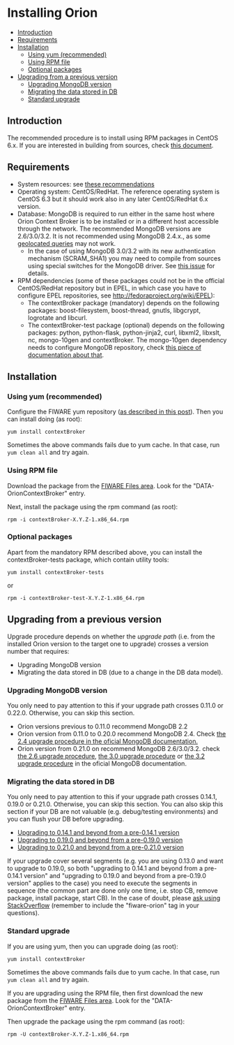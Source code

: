 # Installing Orion

* [Introduction](#introduction)
* [Requirements](#requirements)
* [Installation](#installation)
    * [Using yum (recommended)](#using-yum-(recommended))
    * [Using RPM file](#using-rpm-file)
    * [Optional packages](#optional-packages)
* [Upgrading from a previous version](#upgrading-from-a-previous-version)
    * [Upgrading MongoDB version](#upgrading-mongodb-version)
    * [Migrating the data stored in DB](#migrating-the-data-stored-in-db)
    * [Standard upgrade](#standard-upgrade)

## Introduction

The recommended procedure is to install using RPM packages in CentOS 6.x. If you are interested in
building from sources, check [this document](build_source.md).

## Requirements

* System resources: see [these recommendations](diagnosis.md##resource-availability)
* Operating system: CentOS/RedHat. The reference operating system is CentOS 6.3
  but it should work also in any later CentOS/RedHat 6.x version.
* Database: MongoDB is required to run either in the same host where Orion Context Broker is to be installed or in a different host accessible through the network. The recommended MongoDB versions
  are 2.6/3.0/3.2. It is not recommended using MongoDB 2.4.x., as some [geolocated queries](../user/geolocation.md) may not work.
    * In the case of using MongoDB 3.0/3.2 with its new authentication mechanism (SCRAM_SHA1) you may need to compile from sources using special switches for the MongoDB driver.
      See [this issue](https://github.com/telefonicaid/fiware-orion/issues/1061) for details.
* RPM dependencies (some of these packages could not be in the official CentOS/RedHat repository but in EPEL, in which case you have to configure EPEL repositories, see <http://fedoraproject.org/wiki/EPEL>):
    * The contextBroker package (mandatory) depends on the following packages: boost-filesystem, boost-thread, gnutls, libgcrypt, logrotate and libcurl.
    * The contextBroker-test package (optional) depends on the following packages: python, python-flask, python-jinja2, curl, libxml2, libxslt, nc, mongo-10gen and contextBroker. The mongo-10gen dependency needs to configure MongoDB repository, check [this piece of documentation about that](http://docs.mongodb.org/manual/tutorial/install-mongodb-on-red-hat-centos-or-fedora-linux/).

## Installation

### Using yum (recommended)

Configure the FIWARE yum repository ([as described in this post](http://stackoverflow.com/questions/24331330/how-to-configure-system-to-use-the-fi-ware-yum-repository/24510985#24510985)). Then you can install doing (as root):

```
yum install contextBroker
```

Sometimes the above commands fails due to yum cache. In that case, run
`yum clean all` and try again.

### Using RPM file

Download the package from the [FIWARE Files area](https://forge.fiware.org/frs/?group_id=7). Look for the "DATA-OrionContextBroker" entry.

Next, install the package using the rpm command (as root):

```
rpm -i contextBroker-X.Y.Z-1.x86_64.rpm
```

### Optional packages

Apart from the mandatory RPM described above, you can install the contextBroker-tests package, which contain utility tools:

```
yum install contextBroker-tests
```

or

```
rpm -i contextBroker-test-X.Y.Z-1.x86_64.rpm
```

## Upgrading from a previous version

Upgrade procedure depends on whether the *upgrade path* (i.e. from the installed Orion version to the target one to upgrade) crosses a version number that requires:

* Upgrading MongoDB version
* Migrating the data stored in DB (due to a change in the DB data model).

### Upgrading MongoDB version

You only need to pay attention to this if your upgrade path crosses 0.11.0 or 0.22.0. Otherwise, you can skip this section.

* Orion versions previous to 0.11.0 recommend MongoDB 2.2
* Orion version from 0.11.0 to 0.20.0 recommend MongoDB 2.4. Check [the 2.4 upgrade procedure in the oficial MongoDB documentation.](http://docs.mongodb.org/master/release-notes/2.4-upgrade/)
* Orion version from 0.21.0 on recommend MongoDB 2.6/3.0/3.2. check [the 2.6 upgrade procedure](http://docs.mongodb.org/master/release-notes/2.6-upgrade/),
  [the 3.0 upgrade procedure](http://docs.mongodb.org/master/release-notes/3.0-upgrade/) or [the 3.2 upgrade procedure](http://docs.mongodb.org/master/release-notes/3.2-upgrade/) in the oficial
  MongoDB documentation.

### Migrating the data stored in DB

You only need to pay attention to this if your upgrade path crosses 0.14.1, 0.19.0 or 0.21.0. Otherwise, you can skip this section. You can also skip this section if your DB are not valuable (e.g. debug/testing environments) and you can flush your DB before upgrading.

* [Upgrading to 0.14.1 and beyond from a pre-0.14.1 version](upgrading_crossing_0-14-1.md)
* [Upgrading to 0.19.0 and beyond from a pre-0.19.0 version](ugrading_crossing_0-19-0.md)
* [Upgrading to 0.21.0 and beyond from a pre-0.21.0 version](upgrading_crossing_0-21-0.md)

If your upgrade cover several segments (e.g. you are using 0.13.0 and
want to upgrade to 0.19.0, so both "upgrading to 0.14.1 and beyond from
a pre-0.14.1 version" and "upgrading to 0.19.0 and beyond from a
pre-0.19.0 version" applies to the case) you need to execute the
segments in sequence (the common part are done only one time, i.e. stop
CB, remove package, install package, start CB). In the case of doubt,
please [ask using StackOverflow](http://stackoverflow.com/questions/ask)
(remember to include the "fiware-orion" tag in your questions).

### Standard upgrade

If you are using yum, then you can upgrade doing (as root):

```
yum install contextBroker
```

Sometimes the above commands fails due to yum cache. In that case, run
`yum clean all` and try again.

If you are upgrading using the RPM file, then first download the new package from the [FIWARE Files area](https://forge.fiware.org/frs/?group_id=7). Look for the "DATA-OrionContextBroker" entry.

Then upgrade the package using the rpm command (as root):

```
rpm -U contextBroker-X.Y.Z-1.x86_64.rpm
```

